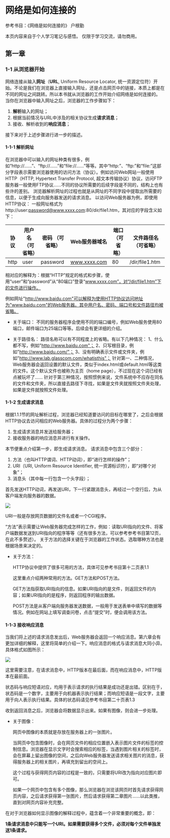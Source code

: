 # 网络是如何连接的

参考书目：《网络是如何连接的》 户根勤  

本页内容来自于个人学习笔记与感悟。 
仅限于学习交流，请勿商用。

## 第一章

### 1-1 从浏览器开始

网络连接从输入**网址**（**URL**, Uniform Resource Locator, 统一资源定位符）开始。不论是我们在浏览器上直接输入网址，还是点击网页中的链接，本质上都是在不同的网址之间跳转。所以本书就从浏览器的工作开始介绍网络是如何连接的。 
当你在浏览器中输入网址之后，浏览器的工作步骤如下：

1. **解析**输入的网址；
2. 根据当前情况与URL中涉及的相关协议生成**请求消息**；
3. 接收、解析收到的**响应消息**；

接下来对于上述步骤进行进一步的描述。  

#### 1-1-1 解析网址

在浏览器中可以输入的网址种类有很多，例如“http://......”、“ftp://......”和“file://......”等等。其中“http:”、“ftp:”和“file:”这部分字段表示需要浏览器使用的访问方法（协议）。例如访问Web网站一般使用HTTP（HTTP, Hypertext Transfer Protocol, 超文本传输协议）协议，访问FTP服务器一般使用FTP协议......不同的协议所需要的后续字段是不同的，结构上也有些许的差别。 
浏览器解析网址的过程也就是从网址的不同字段中提取出所需要的信息，以便于生成向服务器发送的请求消息。 
以访问Web服务器为例，即使用HTTP协议： 
一般网址格式为http://user:password@www.xxxx.com:80/dir/file1.htm，其对应的字段含义如下：

| 协议   | 用户名（可省略） | 密码 （可省略） | Web服务器域名     | 端口（可省略） | 文件路径名（可省略）     |
| ---- | -------- | -------- | ------------ | ------- | -------------- |
| http | user     | password | www.xxxx.com | 80      | /dir/file1.htm |

相对应的解释为：根据“HTTP”规定的格式和步骤，使用“user”和“password”从“80端口”登录“www.xxxx.com”，对“/dir/file1.htm”下的文件进行操作。

例如网址"http://www.baidu.com"可以解释为使用HTTP协议访问地址为"www.baidu.com"的Web服务器。其中用户名、密码、端口号和文件路径均被省略。

- 关于端口： 
  不同的服务器程序会使用不同的端口编号，例如Web服务使用80端口，邮件端口为25端口等等。后续会有更详细的介绍。

- 关于路径名： 
  路径名称可以有不同程度上的省略。有以下几种情况： 
  1、什么都不写，例如"http://www.baidu.com"； 
  2、只写根目录，例如"http://www.baidu.com/"； 
  3、没有明确表示文件或文件夹，例如"http://www.lab.glasscom.com/whatisthis"； 
  针对第一、二种情况，Web服务器会返回设置的默认文件，类似于index.html或default.html等这类的文件。这个默认文件也被称为主页（home page），不过现在这个词已经有点被玩坏了...... 
  针对于第三种情况，按照惯例来说，文件系统中不应存在同名的文件和文件夹，所以直接去路径下寻找，如果是文件夹就按照文件夹处理，如果是文件就按照文件处理。

#### 1-1-2 生成请求消息

根据1.1.1节的网址解析过程，浏览器已经知道要访问的目标在哪里了，之后会根据HTTP协议去访问相应的Web服务器。具体的过程分为两个步骤：  

1. 生成请求消息并发送给服务器；
2. 接收服务器的响应消息并进行有关操作。

本节便重点介绍第一步，即生成请求消息。 
请求消息中包含三个部分：

1. 方法（也叫HTTP谓词、HTTP动词），即“进行怎样的操作”；
2. URI（URI, Uniform Resource Identifier, 统一资源标识符），即“对哪个对象”；
3. 消息头（其中每一行包含一个头字段）；

首先发送HTTP动词，再发送URI，下一行紧跟消息头，再经过一个空行后，为从客户端发向服务器的数据。  

![](/Users/pangaowu/Documents/GitHub/AowuReadNote.github.io/data/picture/net/请求消息.png)

URI一般是存放网页数据的文件名或者一个CGI程序。 

“方法”表示需要让Web服务器完成怎样的工作，例如：读取URI指向的文件、将客户端数据发送到URI指向的程序等等（还有很多方法，可以参考参考书目第12页，在此不多赘述）。 关于方法的选择关键在于浏览器的工作状态。选取哪种方法也是根据场景来决定的。

- 关于方法：
  
  HTTP协议中提供了很多可用的方法，具体可见参考书目第十二页表1.1 
  
  这里重点介绍两种常用的方法。GET方法和POST方法。
  
  GET方法指获取URI指向的信息。如果URI指向的是文件，则返回文件的内容；如果URI指向的是程序，则返回程序的输出数据。
  
  POST方法是从客户端向服务器发送数据，一般用于发送表单中填写的数据等情况。例如在网站上填写调查问卷，点击“提交”时，便会调用该方法。

#### 1-1-3 接收响应消息

当我们将上述的请求消息发出后，Web服务器会返回一个响应消息。第六章会有更加详细的解释，这里将简单的介绍一下。响应消息的格式与请求消息大同小异。具体格式如图所示：

![](/Users/pangaowu/Documents/GitHub/AowuReadNote.github.io/data/picture/net/响应消息.png)

这里需要注意，在请求消息中，HTTP版本在最后面，而在响应消息中，HTTP版本在最前面。

状态码与响应短语对应，均用于表示请求的执行结果是成功还是出错。区别在于，状态码是一个数字，主要用于向机器表示执行结果；而响应短语是一段文字，主要用于向人表示执行结果。具体的状态码请见参考书目第二十页表1.3

收到返回消息之后，浏览器会将数据显示出来。如果有图像，则会进一步处理。

- 关于图像：
  
  网页中图像的本质就是存放在服务器上的一张图片。
  
  当网页中包含图像时，会在网页文件的相应位置嵌入表示图片文件的标签的控制信息。浏览器在显示文字时会搜索相应的标签，当遇到图片相关的标签时，会在屏幕上留出图像的空间，之后向Web服务器发送请求相关图片的消息，获得服务器上的相关图片，再填充到留出的空间上。
  
  这个过程与获得网页内容的过程是一致的，只需要将URI改为指向对应图片即可。
  
  如果一个网页中包含有多个图像，那么浏览器在浏览该网页时首先请求获得网页内容，之后请求获得第一张图片，然后请求获得第二章图片......以此类推，直到对网页内容补充完整。

在对于浏览器如何显示图像的解释过程中，蕴含着一个非常重要的概念，即：

**1条请求消息中只能写一个URI。如果需要获得多个文件，必须对每个文件单独发送1条请求。**
